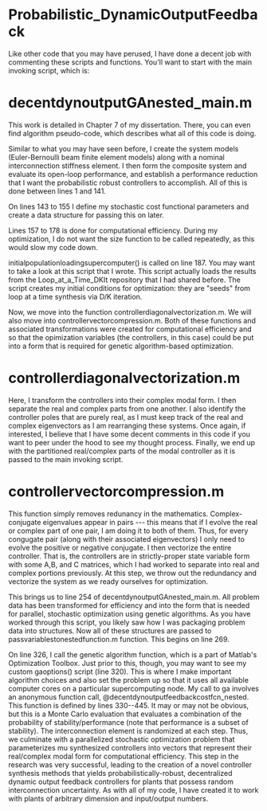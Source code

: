 # Probabilistic_DynamicOutputFeedback

Like other code that you may have perused, I have done a decent job with commenting these scripts and functions.  You'll want to start with the main invoking script, which is:

# decentdynoutputGAnested_main.m

This work is detailed in Chapter 7 of my dissertation.  There, you can even find algorithm pseudo-code, which describes what all of this code is doing.  

Similar to what you may have seen before, I create the system models (Euler-Bernoulli beam finite element models) along with a nominal interconnection stiffness element.  I then form the composite system and evaluate its open-loop performance, and establish a performance reduction that I want the probabilistic robust controllers to accomplish.  All of this is done between lines 1 and 141.

On lines 143 to 155 I define my stochastic cost functional parameters and create a data structure for passing this on later.  

Lines 157 to 178 is done for computational efficiency.  During my optimization, I do not want the size function to be called repeatedly, as this would slow my code down.

initialpopulationloadingsupercomputer() is called on line 187.  You may want to take a look at this script that I wrote.  This script actually loads the results from the Loop_at_a_Time_DKIt repository that I had shared before.  The script creates my initial conditions for optimization: they are "seeds" from loop at a time synthesis via D/K iteration.

Now, we move into the function controllerdiagonalvectorization.m.  We will also move into controllervectorcompression.m.  Both of these functions and associated transformations were created for computational efficiency and so that the opimization variables (the controllers, in this case) could be put into a form that is required for genetic algorithm-based optimization.

# controllerdiagonalvectorization.m
Here, I transform the controllers into their complex modal form.  I then separate the real and complex parts from one another.  I also identify the controller poles that are purely real, as I must keep track of the real and complex eigenvectors as I am rearranging these systems.  Once again, if interested, I believe that I have some decent comments in this code if you want to peer under the hood to see my thought process.  Finally, we end up with the partitioned real/complex parts of the modal controller as it is passed to the main invoking script.  

# controllervectorcompression.m
This function simply removes redunancy in the mathematics.  Complex-conjugate eigenvalues appear in pairs --- this means that if I evolve the real or complex part of one pair, I am doing it to both of them.  Thus, for every congugate pair (along with their associated eigenvectors) I only need to evolve the positive or negative conjugate.  I then vectorize the entire controller.  That is, the controllers are in strictly-proper state variable form with some A,B, and C matrices, which I had worked to separate into real and complex portions previously.  At this step, we throw out the redundancy and vectorize the system as we ready ourselves for optimization.

This brings us to line 254 of decentdynoutputGAnested_main.m.  All problem data has been transformed for efficiency and into the form that is needed for parallel, stochastic optimization using genetic algorithms.  As you have worked through this script, you likely saw how I was packaging problem data into structures.  Now all of these structures are passed to passvariablestonestedfunction.m function.  This begins on line 269.

On line 326, I call the genetic algorithm function, which is a part of Matlab's Optimization Toolbox.  Just prior to this, though, you may want to see my custom gaoptions() script (line 320).  This is where I make important algorithm choices and also set the problem up so that it uses all available computer cores on a particular supercomputing node.  My call to ga involves an anonymous function call, @decentdynoutputfeedbackcostfcn_nested.  This function is defined by lines 330--445.  It may or may not be obvious, but this is a Monte Carlo evaluation that evaluates a combination of the probability of stability/performance (note that performance is a subset of stability).  The interconnection element is randomized at each step.  Thus, we culminate with a parallelized stochastic optimization problem that parameterizes mu synthesized controllers into vectors that represent their real/complex modal form for computational efficiency.  This step in the research was very successful, leading to the creation of a novel controller synthesis methods that yields probabilistically-robust, decentralized dynamic output feedback controllers for plants that possess random interconnection uncertainty.  As with all of my code, I have created it to work with plants of arbitrary dimension and input/output numbers.  











